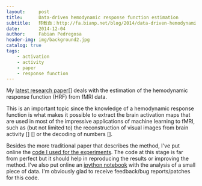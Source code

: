 ```yaml
---
layout:     post
title:      Data-driven hemodynamic response function estimation
subtitle:   转载自：http://fa.bianp.net/blog/2014/data-driven-hemodynamic-response-function-estimation/
date:       2014-12-04
author:     Fabian Pedregosa
header-img: img/background2.jpg
catalog: true
tags:
    - activation
    - activity
    - paper
    - response function
---
```


My [latest research paper](http://www.sciencedirect.com/science/article/pii/S1053811914008027)[] deals with the estimation of the hemodynamic response function (HRF) from fMRI data. 

This is an important topic since the knowledge of a hemodynamic response function is what makes it possible to extract the brain activation maps that are used in most of the impressive applications of machine learning to fMRI, such as (but not limited to) the reconstruction of visual images from brain activity [] [] or the decoding of numbers [].

Besides the more traditional paper that describes the method, I've put online the [code I used for the experiments](https://pypi.python.org/pypi/hrf_estimation). The code at this stage is far from perfect but it should help in reproducing the results or improving the method. I've also put online an [ipython notebook](http://nbviewer.ipython.org/github/fabianp/hrf_estimation/blob/master/examples/hrf_estimation%20example.ipynb) with the analysis of a small piece of data. I'm obviously glad to receive feedback/bug reports/patches for this code.
